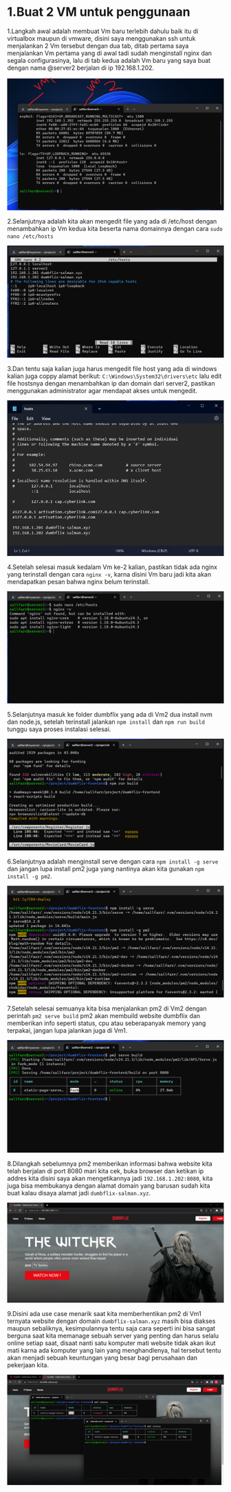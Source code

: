 # 1.Buat 2 VM untuk penggunaan

1.Langkah awal adalah membuat Vm baru terlebih dahulu baik itu di virtualbox maupun di vmware, disini saya menggunakan ssh untuk menjalankan 2 Vm tersebut dengan dua tab, ditab pertama saya menjalankan Vm pertama yang di awal tadi sudah menginstall nginx dan segala configurasinya, lalu di tab kedua adalah Vm baru yang saya buat dengan nama @server2 berjalan di ip 192.168.1.202.

![1](/stage-1/week-2/Load-Balancing-2-VMs/img/1.png)
<br/>

2.Selanjutnya adalah kita akan mengedit file yang ada di /etc/host dengan menambahkan ip Vm kedua kita beserta nama domainnya dengan cara `sudo nano /etc/hosts`

![2](/stage-1/week-2/Load-Balancing-2-VMs/img/2.png)
<br/>

3.Dan tentu saja kalian juga harus mengedit file host yang ada di windows kalian juga coppy alamat berikut: `C:\Windows\System32\drivers\etc` lalu edit file hostsnya dengan menambahkan ip dan domain dari server2, pastikan menggunakan administrator agar mendapat akses untuk mengedit.

![3](/stage-1/week-2/Load-Balancing-2-VMs/img/3.png)
<br/>

4.Setelah selesai masuk kedalam Vm ke-2 kalian, pastikan tidak ada nginx yang terinstall dengan cara `nginx -v`, karna disini Vm baru jadi kita akan mendapatkan pesan bahwa nginx belum terinstall.

![4](/stage-1/week-2/Load-Balancing-2-VMs/img/4.png)
<br/>

5.Selanjutnya masuk ke folder dumbflix yang ada di Vm2 dua install nvm dan node.js, setelah terinstall jalankan `npm install` dan `npm run build` tunggu saya proses instalasi selesai.

![5](/stage-1/week-2/Load-Balancing-2-VMs/img/5.png)
<br/>

6.Selanjutnya adalah menginstall serve dengan cara `npm install -g serve` dan jangan lupa install pm2 juga yang nantinya akan kita gunakan `npm install -g pm2`.

![6](/stage-1/week-2/Load-Balancing-2-VMs/img/6.png)
<br/>

7.Setelah selesai semuanya kita bisa menjalankan pm2 di Vm2 dengan perintah `pm2 serve build` pm2 akan membuild website dumbflix dan memberikan info seperti status, cpu atau seberapanyak memory yang terpakai, jangan lupa jalankan juga di Vm1.

![7](/stage-1/week-2/Load-Balancing-2-VMs/img/7.png)
<br/>

8.Dilangkah sebelumnya pm2 memberikan informasi bahwa website kita telah berjalan di port 8080 mari kita cek, buka browser dan ketikan ip addres kita disini saya akan mengetikannya jadi `192.168.1.202:8080`, kita juga bisa membukanya dengan alamat domain yang barusan sudah kita buat kalau disaya alamat jadi `dumbflix-salman.xyz`.

![8](/stage-1/week-2/Load-Balancing-2-VMs/img/8.png)
<br/>

9.Disini ada use case menarik saat kita memberhentikan pm2 di Vm1 ternyata website dengan domain `dumbflix-salman.xyz` masih bisa diakses maupun sebaliknya, kesimpulannya tentu saja cara seperti ini bisa sangat berguna saat kita memanage sebuah server yang penting dan harus selalu online setiap saat, disaat nanti satu komputer mati website tidak akan ikut mati karna ada komputer yang lain yang menghandlenya, hal tersebut tentu akan menjadi sebuah keuntungan yang besar bagi perusahaan dan pekerjaan kita.

![9](/stage-1/week-2/Load-Balancing-2-VMs/img/9.png)
<br/>



